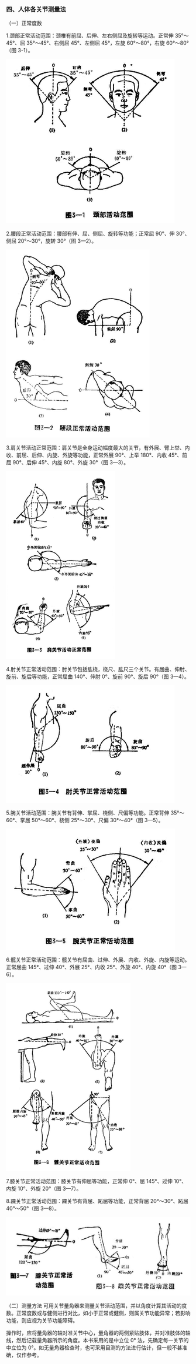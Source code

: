 ### 四、人体各关节测量法

（一）正常度数

1.颈部正常活动范围：颈椎有前屈、后伸、左右侧屈及旋转等运动。正常伸 35°〜45°、屈 35°〜45°、右侧屈 45°、左侧屈 45°，左旋 60°〜80°，右旋 60°〜80°（图 3-1）。

<img src="./img/3-1.jpg" style="zoom:50%;" />

2.腰段正常活动范围：腰部有伸、屈、侧屈、旋转等功能；正常屈 90°、伸 30°、侧屈 20°〜30°，旋转 30°（图 3—2）。

<img src="./img/3-2.jpg" style="zoom:50%;" />

3.肩关节活动正常范围：肩关节是全身运动幅度最大的关节，有外展、臂上举、内收、前屈、后伸、内旋、外旋等功能，正常外展 90°、上举 180°、内收 45°、前屈 90°、后伸 45°、内旋 80°、外旋 30°（图 3—3）。

<img src="./img/3-3.jpg" style="zoom:50%;" />

4.肘关节正常活动范围：肘关节包括肱桡，桡尺、肱尺三个关节。有屈曲、伸肘、旋前、旋后等功能，正常屈曲 140°、伸肘 0°、旋前 90°、旋后 90°（图 3—4）。

<img src="./img/3-4.jpg" style="zoom:50%;" />

5.腕关节活动范围：腕关节有背伸、掌屈、桡侧、尺偏等功能。正常背伸 35°〜60°、掌屈 50°〜60°、桡侧 25°〜30°、尺偏 30°〜40°（图 3—5）。

<img src="./img/3-5.jpg" style="zoom:50%;" />

6.髋关节正常活动范围：髋关节有屈曲、过伸、外展、内收、外旋、内旋等运动。正常屈曲 145°、过伸 40°、外展 25°、内收 25°、外旋 40°、内旋 40°（图 3—6）。

<img src="./img/3-6.jpg" style="zoom:50%;" />

7.膝关节正常活动范围：膝关节有伸屈等功能，正常伸 0°、屈 145°、过伸 10°、内旋 10°、外旋 20°（图 3—7）。

8.踝关节正常活动范围：踝关节有背屈、跖屈等功能，正常背屈 20°〜30°、跖屈 40°〜50°（图 3—8）。

![](img/3-7%E3%80%813-8.jpg)

（二）测量方法 可用关节量角器来测量关节活动范围，并以角度计算其活动的度数。正常度数或与健侧进行对比，如小于正常或健侧，则属关节功能异常；若影响功能，则应视为关节功能障碍。

操作时，应将量角器的轴对准关节中心，量角器的两侧紧贴肢体，并对准肢体的轴线，然后记载量角器所示的角度。本书采用的是中立位 0° 法，先确定每一关节的中立位为 0°。如无量角器检查时，也可采用目测的方法进行估计，但一般不甚准确，仅作参考。
